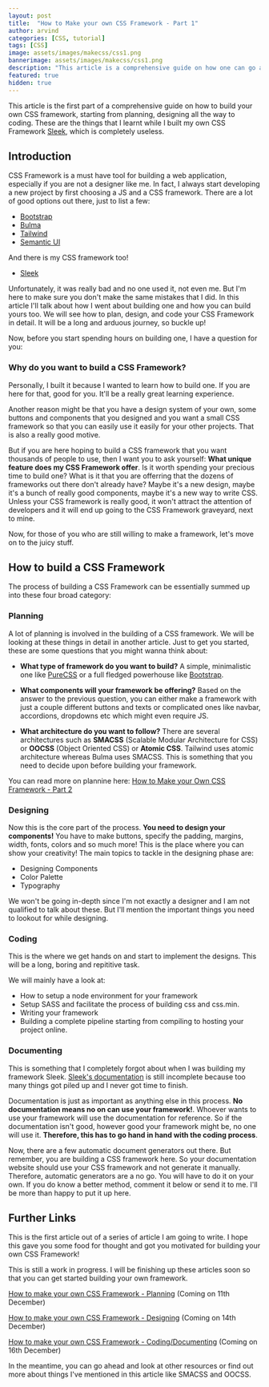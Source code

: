 ```yaml
---
layout: post
title:  "How to Make your own CSS Framework - Part 1"
author: arvind
categories: [CSS, tutorial]
tags: [CSS]
image: assets/images/makecss/css1.png
bannerimage: assets/images/makecss/css1.png
description: "This article is a comprehensive guide on how one can go about making their own CSS framework"
featured: true
hidden: true
---
```



This article is the first part of a comprehensive guide on how to build your own CSS framework, starting from planning, designing all the way to coding. These are the things that I learnt while I built my own CSS Framework <a href="https://sleek.arvindrs.com/" target="_blank">Sleek</a>, which is completely useless.




## Introduction

CSS Framework is a must have tool for building a web application, especially if you are not a designer like me. In fact, I always start developing a new project by first choosing a JS and a CSS framework. There are a lot of good options out there, just to list a few:

* <a href="https://getbootstrap.com/" target="_blank" rel="nofollow">Bootstrap</a>
* <a href="https://www.bulma.io" target="_blank" rel="nofollow">Bulma</a>
* <a href="https://tailwindcss.com/" target="_blank" rel="nofollow">Tailwind</a>
* <a href="https://semantic-ui.com/" target="_blank" rel="nofollow">Semantic UI</a>

And there is my CSS framework too!

* <a href="https://sleek.arvindrs.com/" target="_blank">Sleek</a>

Unfortunately, it was really bad and no one used it, not even me. But I'm here to make sure you don't make the same mistakes that I did. In this article I'll talk about how I went about building one and how you can build yours too. We will see how to plan, design, and code your CSS Framework in detail. It will be a long and arduous journey, so buckle up!

Now, before you start spending hours on building one, I have a question for you:

### Why do you want to build a CSS Framework?

Personally, I built it because I wanted to learn how to build one. If you are here for that, good for you. It'll be a really great learning experience. 

Another reason might be that you have a design system of your own, some buttons and components that you designed and you want a small CSS framework so that you can easily use it easily for your other projects. That is also a really good motive.


But if you are here hoping to build a CSS framework that you want thousands of people to use, then I want you to ask yourself: **What unique feature does my CSS Framework offer**. Is it worth spending your precious time to build one? What is it that you are offerring that the dozens of frameworks out there don't already have? Maybe it's a new design, maybe it's a bunch of really good components, maybe it's a new way to write CSS. Unless your CSS framework is really good, it won't attract the attention of developers and it will end up going to the CSS Framework graveyard, next to mine. 


Now, for those of you who are still willing to make a framework, let's move on to the juicy stuff. 

## How to build a CSS Framework

The process of building a CSS Framework can be essentially summed up into these four broad category:


### Planning

A lot of planning is involved in the building of a CSS framework. We will be looking at these things in detail in another article. Just to get you started, these are some questions that you might wanna think about:

* **What type of framework do you want to build?** A simple, minimalistic one like <a href="https://purecss.io/" rel="nofollow" target="_blank"> PureCSS</a> or a full fledged powerhouse like <a href="https://getbootstrap.com/" target="_blank" rel="nofollow">Bootstrap</a>.

* **What components will your framework be offering?** Based on the answer to the previous question, you can either make a framework with just a couple different buttons and texts or complicated ones like navbar, accordions, dropdowns etc which might even require JS.

* **What architecture do you want to follow?** There are several architectures such as **SMACSS** (Scalable Modular Architecture for CSS) or **OOCSS** (Object Oriented CSS) or **Atomic CSS**. Tailwind uses atomic architecture whereas Bulma uses SMACSS. This is something that you need to decide upon before building your framework.


You can read more on plannine here: <a href="{{site.url}}/how-to-make-your-own-css-framework-part-2">How to Make your Own CSS Framework - Part 2 </a>

### Designing

Now this is the core part of the process. **You need to design your components!** You have to make buttons, specify the padding, margins, width, fonts, colors and so much more! This is the place where you can show your creativity! The main topics to tackle in the designing phase are:

* Designing Components
* Color Palette
* Typography

We won't be going in-depth since I'm not exactly a designer and I am not qualified to talk about these. But I'll mention the important things you need to lookout for while designing.


### Coding

This is the where we get hands on and start to implement the designs. This will be a long, boring and repititive task.

We will mainly have a look at:

* How to setup a node environment for your framework
* Setup SASS and facilitate the process of building css and css.min.
* Writing your framework
* Building a complete pipeline starting from compiling to hosting your project online.

### Documenting

This is something that I completely forgot about when I was building my framework Sleek. <a href="https://sleek.arvindrs.com/documentation" target="_blank">Sleek's documentation</a> is still incomplete because too many things got piled up and I never got time to finish. 

Documentation is just as important as anything else in this process. **No documentation means no on can use your framework!**. Whoever wants to use your framework will use the documentation for reference. So if the documentation isn't good, however good your framework might be, no one will use it. **Therefore, this has to go hand in hand with the coding process**.

Now, there are a few automatic document generators out there. But remember, you are building a CSS framework here. So your documentation website should use your CSS framework and not generate it manually. Therefore, automatic generators are a no go. You will have to do it on your own. If you do know a better method, comment it below or send it to me. I'll be more than happy to put it up here.



## Further Links

This is the first article out of a series of article I am going to write. I hope this gave you some food for thought and got you motivated for building your own CSS Framework! 

This is still a work in progress. I will be finishing up these articles soon so that you can get started building your own framework.

<a href="javascript:void(0)">How to make your own CSS Framework - Planning</a> (Coming on 11th December)

<a href="javascript:void(0)">How to make your own CSS Framework - Designing</a> (Coming on 14th December)

<a href="javascript:void(0)">How to make your own CSS Framework - Coding/Documenting</a> (Coming on 16th December)


In the meantime, you can go ahead and look at other resources or find out more about things I've mentioned in this article like SMACSS and OOCSS.